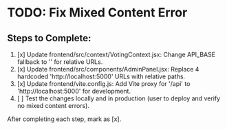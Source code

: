 # TODO: Fix Mixed Content Error

## Steps to Complete:

1. [x] Update frontend/src/context/VotingContext.jsx: Change API_BASE fallback to '' for relative URLs.
2. [x] Update frontend/src/components/AdminPanel.jsx: Replace 4 hardcoded 'http://localhost:5000' URLs with relative paths.
3. [x] Update frontend/vite.config.js: Add Vite proxy for '/api' to 'http://localhost:5000' for development.
4. [ ] Test the changes locally and in production (user to deploy and verify no mixed content errors).

After completing each step, mark as [x].
